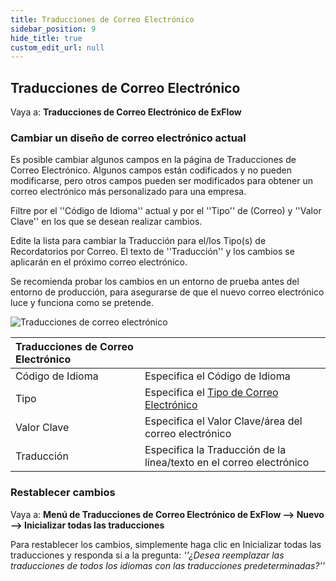 ```yaml
---
title: Traducciones de Correo Electrónico
sidebar_position: 9
hide_title: true
custom_edit_url: null
---
```

## Traducciones de Correo Electrónico
Vaya a: **Traducciones de Correo Electrónico de ExFlow**

### Cambiar un diseño de correo electrónico actual

Es posible cambiar algunos campos en la página de Traducciones de Correo Electrónico. Algunos campos están codificados y no pueden modificarse, pero otros campos pueden ser modificados para obtener un correo electrónico más personalizado para una empresa.

Filtre por el ''Código de Idioma'' actual y por el ''Tipo'' de (Correo) y ''Valor Clave'' en los que se desean realizar cambios. 

Edite la lista para cambiar la Traducción para el/los Tipo(s) de Recordatorios por Correo. El texto de ''Traducción'' y los cambios se aplicarán en el próximo correo electrónico.

Se recomienda probar los cambios en un entorno de prueba antes del entorno de producción, para asegurarse de que el nuevo correo electrónico luce y funciona como se pretende. 

![Traducciones de correo electrónico](@site/static/img/media/email-translations-001.png)

|Traducciones de Correo Electrónico||
|:-|:-|	
|Código de Idioma|Especifica el Código de Idioma
|Tipo|Especifica el [Tipo de Correo Electrónico](https://docs.signupsoftware.com/business-central/docs/user-manual/business-functionality/exflow-email-setup)
|Valor Clave|Especifica el Valor Clave/área del correo electrónico
|Traducción| Especifica la Traducción de la línea/texto en el correo electrónico


### Restablecer cambios

Vaya a: **Menú de Traducciones de Correo Electrónico de ExFlow --> Nuevo --> Inicializar todas las traducciones**

Para restablecer los cambios, simplemente haga clic en Inicializar todas las traducciones y responda sí a la pregunta: *''¿Desea reemplazar las traducciones de todos los idiomas con las traducciones predeterminadas?''*